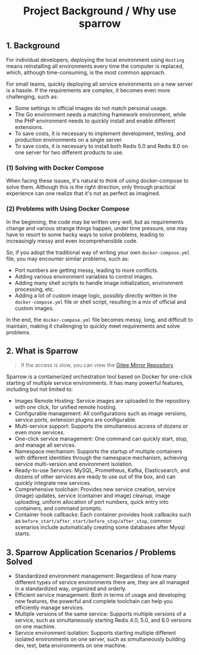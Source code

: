 <div align="center"> <h1>Project Background / Why use sparrow</h1> </div>

## 1. Background

For individual developers, deploying the local environment using `Hosting` means reinstalling all environments every time the computer is replaced, which, although time-consuming, is the most common approach.

For small teams, quickly deploying all service environments on a new server is a hassle. If the requirements are complex, it becomes even more challenging, such as:

- Some settings in official images do not match personal usage.
- The Go environment needs a matching framework environment, while the PHP environment needs to quickly install and enable different extensions.
- To save costs, it is necessary to implement development, testing, and production environments on a single server.
- To save costs, it is necessary to install both Redis 5.0 and Redis 6.0 on one server for two different products to use.

### (1) Solving with Docker Compose

When facing these issues, it's natural to think of using docker-compose to solve them. Although this is the right direction, only through practical experience can one realize that it's not as perfect as imagined.

### (2) Problems with Using Docker Compose

In the beginning, the code may be written very well, but as requirements change and various strange things happen, under time pressure, one may have to resort to some hacky ways to solve problems, leading to increasingly messy and even incomprehensible code.

So, if you adopt the traditional way of writing your own `docker-compose.yml` file, you may encounter similar problems, such as:

- Port numbers are getting messy, leading to more conflicts.
- Adding various environment variables to control images.
- Adding many shell scripts to handle image initialization, environment processing, etc.
- Adding a lot of custom image logic, possibly directly written in the `docker-compose.yml` file or shell script, resulting in a mix of official and custom images.

In the end, the `docker-compose.yml` file becomes messy, long, and difficult to maintain, making it challenging to quickly meet requirements and solve problems.

## 2. What is Sparrow

> If the access is slow, you can view the [Gitee Mirror Repository](https://gitee.com/WGrape/sparrow).

Sparrow is a containerized orchestration tool based on Docker for one-click starting of multiple service environments. It has many powerful features, including but not limited to:

- Images Remote Hosting: Service images are uploaded to the repository with one click, for unified remote hosting.
- Configurable management: All configurations such as image versions, service ports, extension plugins are configurable.
- Multi-service support: Supports the simultaneous access of dozens or even more services.
- One-click service management: One command can quickly start, stop, and manage all services.
- Namespace mechanism: Supports the startup of multiple containers with different identities through the namespace mechanism, achieving service multi-version and environment isolation.
- Ready-to-use Services: MySQL, Prometheus, Kafka, Elasticsearch, and dozens of other services are ready to use out of the box, and can quickly integrate new services.
- Comprehensive toolchain: Provides new service creation, service (image) updates, service (container and image) cleanup, image uploading, uniform allocation of port numbers, quick entry into containers, and command prompts.
- Container hook callbacks: Each container provides hook callbacks such as `before_start/after_start/before_stop/after_stop`, common scenarios include automatically creating some databases after Mysql starts.

## 3. Sparrow Application Scenarios / Problems Solved

- Standardized environment management: Regardless of how many different types of service environments there are, they are all managed in a standardized way, organized and orderly.
- Efficient service management: Both in terms of usage and developing new features, the powerful and complete toolchain can help you efficiently manage services.
- Multiple versions of the same service: Supports multiple versions of a service, such as simultaneously starting Redis 4.0, 5.0, and 6.0 versions on one machine.
- Service environment isolation: Supports starting multiple different isolated environments on one server, such as simultaneously building dev, test, beta environments on one machine.
